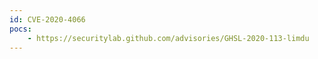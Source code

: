 ```yaml
---
id: CVE-2020-4066
pocs:
    - https://securitylab.github.com/advisories/GHSL-2020-113-limdu
---
```

